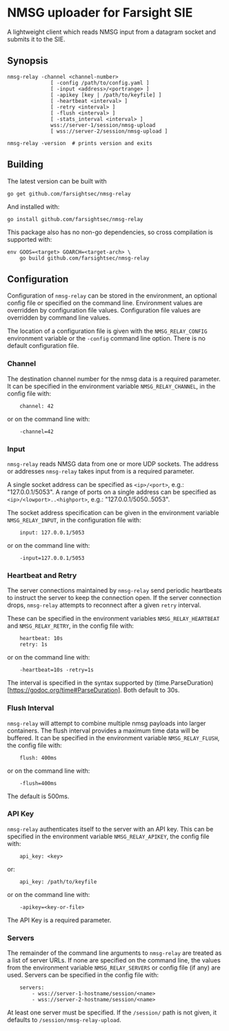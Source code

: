 # NMSG uploader for Farsight SIE

A lightweight client which reads NMSG input from a datagram socket
and submits it to the SIE.

## Synopsis

    nmsg-relay -channel <channel-number>
                  [ -config /path/to/config.yaml ]
                  [ -input <address>/<portrange> ]
                  [ -apikey [key | /path/to/keyfile] ]
                  [ -heartbeat <interval> ]
                  [ -retry <interval> ]
                  [ -flush <interval> ]
                  [ -stats_interval <interval> ]
                  wss://server-1/session/nmsg-upload
                  [ wss://server-2/session/nmsg-upload ]

    nmsg-relay -version  # prints version and exits

## Building

The latest version can be built with

    go get github.com/farsightsec/nmsg-relay

And installed with:

    go install github.com/farsightsec/nmsg-relay

This package also has no non-go dependencies, so cross compilation
is supported with:

    env GOOS=<target> GOARCH=<target-arch> \
        go build github.com/farsightsec/nmsg-relay

## Configuration

Configuration of `nmsg-relay` can be stored in the environment, an optional
config file or specified on the command line. Environment values are overridden
by configuration file values. Configuration file values are overridden by
command line values.

The location of a configuration file is given with the `NMSG_RELAY_CONFIG`
environment variable or the `-config` command line option. There is no
default configuration file.

### Channel

The destination channel number for the nmsg data is a required parameter. It
can be specified in the environment variable `NMSG_RELAY_CHANNEL`, in the
config file with:

        channel: 42

or on the command line with:

        -channel=42

### Input

`nmsg-relay` reads NMSG data from one or more UDP sockets. The address or addresses
`nmsg-relay` takes input from is a required parameter.

A single socket address can be specified as `<ip>/<port>`, e.g.: "127.0.0.1/5053".
A range of ports on a single address can be specified as `<ip>/<lowport>..<highport>`,
e.g.:  "127.0.0.1/5050..5053".

The socket address specification can be given in the environment variable
`NMSG_RELAY_INPUT`, in the configuration file with:

        input: 127.0.0.1/5053

or on the command line with:

        -input=127.0.0.1/5053

### Heartbeat and Retry

The server connections maintained by `nmsg-relay` send periodic heartbeats
to instruct the server to keep the connection open. If the server connection
drops, `nmsg-relay` attempts to reconnect after a given `retry` interval.

These can be specified in the environment variables `NMSG_RELAY_HEARTBEAT`
and `NMSG_RELAY_RETRY`, in the config file with:

        heartbeat: 10s
        retry: 1s

or on the command line with:

        -heartbeat=10s -retry=1s

The interval is specified in the syntax supported by
(time.ParseDuration)[https://godoc.org/time#ParseDuration]. Both default to 30s.

### Flush Interval

`nmsg-relay` will attempt to combine multiple nmsg payloads into larger
containers. The flush interval provides a maximum time data will be buffered.
It can be specified in the environment variable `NMSG_RELAY_FLUSH`, the 
config file with:

        flush: 400ms

or on the command line with:

        -flush=400ms

The default is 500ms.

### API Key

`nmsg-relay` authenticates itself to the server with an API key. This can
be specified in the environment variable `NMSG_RELAY_APIKEY`, the config
file with:

        api_key: <key>

or:

        api_key: /path/to/keyfile

or on the command line with:

        -apikey=<key-or-file>

The API Key is a required parameter.

### Servers

The remainder of the command line arguments to `nmsg-relay` are treated as
a list of server URLs. If none are specified on the command line, the values
from the environment variable `NMSG_RELAY_SERVERS` or config file (if any)
are used. Servers can be specified in the config file with:

        servers:
            - wss://server-1-hostname/session/<name>
            - wss://server-2-hostname/session/<name>

At least one server must be specified. If the `/session/` path is not given,
it defaults to `/session/nmsg-relay-upload`.
